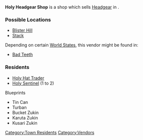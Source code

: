 **Holy Headgear Shop** is a shop which sells
[Headgear](Headgear.md "wikilink") in [](02%20-%20Projects%20&%20Wikis/Kenshi/Kenshi%20Wiki/Kenshi%20Wiki%20Template/The_Holy_Nation.md).

### Possible Locations

- [Blister Hill](Blister_Hill.md "wikilink")
- [Stack](Stack.md "wikilink")

Depending on certain [World States](World_States.md "wikilink"), this
vendor might be found in:

- [Bad Teeth](Bad_Teeth.md "wikilink")

### Residents

- [Holy Hat Trader](Holy_Hat_Trader "wikilink")
- [Holy Sentinel](Holy_Sentinel.md "wikilink") (1 to 2)

Blueprints

- Tin Can
- Turban
- Bucket Zukin
- Karuta Zukin
- Kusari Zukin

[Category:Town Residents](Category:Town_Residents "wikilink")
[Category:Vendors](Category:Vendors "wikilink")
